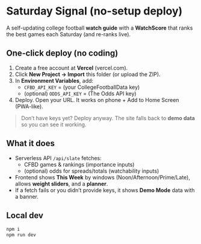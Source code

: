 # Saturday Signal (no-setup deploy)

A self-updating college football **watch guide** with a **WatchScore** that ranks the best games each Saturday (and re-ranks live).

## One‑click deploy (no coding)

1. Create a free account at **Vercel** (vercel.com).
2. Click **New Project → Import** this folder (or upload the ZIP).
3. In **Environment Variables**, add:
   - `CFBD_API_KEY` = (your CollegeFootballData key)
   - (optional) `ODDS_API_KEY` = (The Odds API key)
4. Deploy. Open your URL. It works on phone + Add to Home Screen (PWA-like).

> Don’t have keys yet? Deploy anyway. The site falls back to **demo data** so you can see it working.

## What it does
- Serverless API `/api/slate` fetches:
  - CFBD games & rankings (importance inputs)
  - (optional) odds for spreads/totals (watchability inputs)
- Frontend shows **This Week** by windows (Noon/Afternoon/Prime/Late), allows **weight sliders**, and a **planner**.
- If a fetch fails or you didn’t provide keys, it shows **Demo Mode** data with a banner.

## Local dev
```bash
npm i
npm run dev
```
